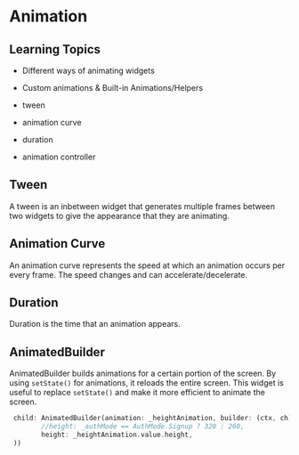 # Animation

## Learning Topics
* Different ways of animating widgets
* Custom animations & Built-in Animations/Helpers

* tween
* animation curve
* duration
* animation controller

## Tween
A tween is an inbetween widget that generates multiple frames between two widgets to
give the appearance that they are animating. 

## Animation Curve
An animation curve represents the speed at which an animation occurs per every frame. 
The speed changes and can accelerate/decelerate. 

## Duration
Duration is the time that an animation appears.

## AnimatedBuilder
AnimatedBuilder builds animations for a certain portion of the screen. By using `setState()` for animations, it reloads the entire screen. This widget
is useful to replace `setState()` and make it more efficient to animate the screen.

```dart
 child: AnimatedBuilder(animation: _heightAnimation, builder: (ctx, ch) => Container(
        //height: _authMode == AuthMode.Signup ? 320 : 260,
        height: _heightAnimation.value.height,
 ))
```
